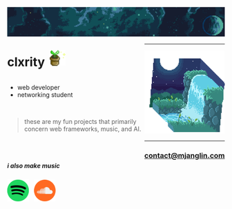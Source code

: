 <div class="main">
    <img src="./img/clxrity_banner.png" />
    <div class="main-container" style="display:flex;flex-direction:row;align-items:start;justify-content:space-between;">
        <div class="right">
            <div class="title" style="display:flex;flex-direction:row;align-items:center;gap:10px;">
                <h1>clxrity</h1>
                <img src="./img/potted_plant.gif" width="37.5px" />
            </div>
            <div class="description">
                <ul>
                    <li>
                        web developer
                    </li>
                    <li>
                        networking student
                    </li>
                </ul>
                <br />
                <h7>
                    <blockquote>
                        these are my fun projects that primarily concern web frameworks, music, and AI.
                    </blockquote>
                </h7>
                <br />
                <br ?>
                <h5>
                    i also make music
                </h5>
                <div class="music" style="display:flex;flex-direction:row;gap:12px;align-items:center;">
                    <a href="https://open.spotify.com/artist/0HaFO6TLXEZ2De3d67dThV">
                        <img src="./img/spotify.png" width="50px" />
                    </a>
                    <a href="https://soundcloud.com/clxrityy">
                        <img src="./img/soundcloud.png" width="50px" />
                     </a>
                 </div>
            </div>
        </div>
        <div class="left">
            <hr />
            <img src="./img/clxrity_fountain.gif" />
            <hr />
            <a href="mailto:contact@mjanglin.com">
                <h3>
                    contact@mjanglin.com
                </h3>
            </a>
        </div>
    </div>
</div>